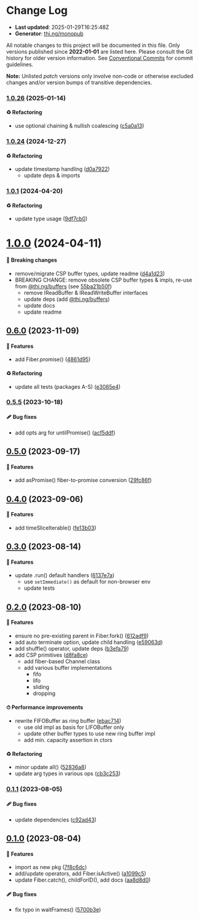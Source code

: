 # Change Log

- **Last updated**: 2025-01-29T16:25:48Z
- **Generator**: [thi.ng/monopub](https://thi.ng/monopub)

All notable changes to this project will be documented in this file.
Only versions published since **2022-01-01** are listed here.
Please consult the Git history for older version information.
See [Conventional Commits](https://conventionalcommits.org/) for commit guidelines.

**Note:** Unlisted _patch_ versions only involve non-code or otherwise excluded changes
and/or version bumps of transitive dependencies.

### [1.0.26](https://github.com/thi-ng/umbrella/tree/@thi.ng/fibers@1.0.26) (2025-01-14)

#### ♻️ Refactoring

- use optional chaining & nullish coalescing ([c5a0a13](https://github.com/thi-ng/umbrella/commit/c5a0a13))

### [1.0.24](https://github.com/thi-ng/umbrella/tree/@thi.ng/fibers@1.0.24) (2024-12-27)

#### ♻️ Refactoring

- update timestamp handling ([d0a7922](https://github.com/thi-ng/umbrella/commit/d0a7922))
  - update deps & imports

### [1.0.1](https://github.com/thi-ng/umbrella/tree/@thi.ng/fibers@1.0.1) (2024-04-20)

#### ♻️ Refactoring

- update type usage ([9df7cb0](https://github.com/thi-ng/umbrella/commit/9df7cb0))

# [1.0.0](https://github.com/thi-ng/umbrella/tree/@thi.ng/fibers@1.0.0) (2024-04-11)

#### 🛑 Breaking changes

- remove/migrate CSP buffer types, update readme ([d4a1d23](https://github.com/thi-ng/umbrella/commit/d4a1d23))
- BREAKING CHANGE: remove obsolete CSP buffer types & impls, re-use from [@thi.ng/buffers](https://github.com/thi-ng/umbrella/tree/main/packages/buffers) (see [55ba21b50f](https://github.com/thi-ng/umbrella/commit/55ba21b50f))
  - remove IReadBuffer & IReadWriteBuffer interfaces
  - update deps (add [@thi.ng/buffers](https://github.com/thi-ng/umbrella/tree/main/packages/buffers))
  - update docs
  - update readme

## [0.6.0](https://github.com/thi-ng/umbrella/tree/@thi.ng/fibers@0.6.0) (2023-11-09)

#### 🚀 Features

- add Fiber.promise() ([4861d95](https://github.com/thi-ng/umbrella/commit/4861d95))

#### ♻️ Refactoring

- update all tests (packages A-S) ([e3085e4](https://github.com/thi-ng/umbrella/commit/e3085e4))

### [0.5.5](https://github.com/thi-ng/umbrella/tree/@thi.ng/fibers@0.5.5) (2023-10-18)

#### 🩹 Bug fixes

- add opts arg for untilPromise() ([acf5ddf](https://github.com/thi-ng/umbrella/commit/acf5ddf))

## [0.5.0](https://github.com/thi-ng/umbrella/tree/@thi.ng/fibers@0.5.0) (2023-09-17)

#### 🚀 Features

- add asPromise() fiber-to-promise conversion ([29fc86f](https://github.com/thi-ng/umbrella/commit/29fc86f))

## [0.4.0](https://github.com/thi-ng/umbrella/tree/@thi.ng/fibers@0.4.0) (2023-09-06)

#### 🚀 Features

- add timeSliceIterable() ([fe13b03](https://github.com/thi-ng/umbrella/commit/fe13b03))

## [0.3.0](https://github.com/thi-ng/umbrella/tree/@thi.ng/fibers@0.3.0) (2023-08-14)

#### 🚀 Features

- update .run() default handlers ([6137e7a](https://github.com/thi-ng/umbrella/commit/6137e7a))
  - use `setImmediate()` as default for non-browser env
  - update tests

## [0.2.0](https://github.com/thi-ng/umbrella/tree/@thi.ng/fibers@0.2.0) (2023-08-10)

#### 🚀 Features

- ensure no pre-existing parent in Fiber.fork() ([612adf9](https://github.com/thi-ng/umbrella/commit/612adf9))
- add auto terminate option, update child handling ([e59063d](https://github.com/thi-ng/umbrella/commit/e59063d))
- add shuffle() operator, update deps ([b3efa79](https://github.com/thi-ng/umbrella/commit/b3efa79))
- add CSP primitives ([d8fa8ce](https://github.com/thi-ng/umbrella/commit/d8fa8ce))
  - add fiber-based Channel class
  - add various buffer implementations
    - fifo
    - lifo
    - sliding
    - dropping

#### ⏱ Performance improvements

- rewrite FIFOBuffer as ring buffer ([ebac714](https://github.com/thi-ng/umbrella/commit/ebac714))
  - use old impl as basis for LIFOBuffer only
  - update other buffer types to use new ring buffer impl
  - add min. capacity assertion in ctors

#### ♻️ Refactoring

- minor update all() ([52836a8](https://github.com/thi-ng/umbrella/commit/52836a8))
- update arg types in various ops ([cb3c253](https://github.com/thi-ng/umbrella/commit/cb3c253))

### [0.1.1](https://github.com/thi-ng/umbrella/tree/@thi.ng/fibers@0.1.1) (2023-08-05)

#### 🩹 Bug fixes

- update dependencies ([c92ad43](https://github.com/thi-ng/umbrella/commit/c92ad43))

## [0.1.0](https://github.com/thi-ng/umbrella/tree/@thi.ng/fibers@0.1.0) (2023-08-04)

#### 🚀 Features

- import as new pkg ([7f8c6dc](https://github.com/thi-ng/umbrella/commit/7f8c6dc))
- add/update operators, add Fiber.isActive() ([a1099c5](https://github.com/thi-ng/umbrella/commit/a1099c5))
- update Fiber.catch(), childForID(), add docs ([aa8d8d0](https://github.com/thi-ng/umbrella/commit/aa8d8d0))

#### 🩹 Bug fixes

- fix typo in waitFrames() ([5700b3e](https://github.com/thi-ng/umbrella/commit/5700b3e))
